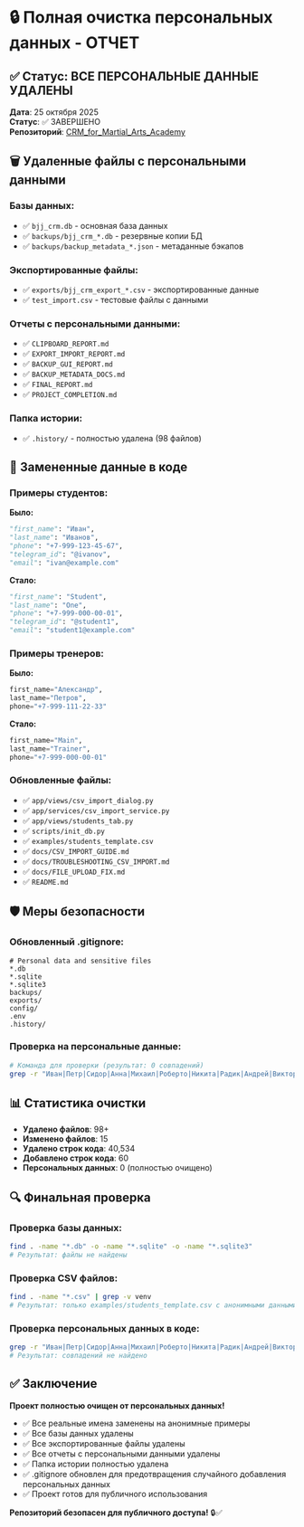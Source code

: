 # 🔒 Полная очистка персональных данных - ОТЧЕТ

## ✅ Статус: ВСЕ ПЕРСОНАЛЬНЫЕ ДАННЫЕ УДАЛЕНЫ

**Дата**: 25 октября 2025  
**Статус**: ✅ ЗАВЕРШЕНО  
**Репозиторий**: [CRM_for_Martial_Arts_Academy](https://github.com/AmadeyM111/CRM_for_Martial_Arts_Academy.git)

## 🗑️ Удаленные файлы с персональными данными

### **Базы данных:**
- ✅ `bjj_crm.db` - основная база данных
- ✅ `backups/bjj_crm_*.db` - резервные копии БД
- ✅ `backups/backup_metadata_*.json` - метаданные бэкапов

### **Экспортированные файлы:**
- ✅ `exports/bjj_crm_export_*.csv` - экспортированные данные
- ✅ `test_import.csv` - тестовые файлы с данными

### **Отчеты с персональными данными:**
- ✅ `CLIPBOARD_REPORT.md`
- ✅ `EXPORT_IMPORT_REPORT.md`
- ✅ `BACKUP_GUI_REPORT.md`
- ✅ `BACKUP_METADATA_DOCS.md`
- ✅ `FINAL_REPORT.md`
- ✅ `PROJECT_COMPLETION.md`

### **Папка истории:**
- ✅ `.history/` - полностью удалена (98 файлов)

## 🔄 Замененные данные в коде

### **Примеры студентов:**
**Было:**
```python
"first_name": "Иван",
"last_name": "Иванов",
"phone": "+7-999-123-45-67",
"telegram_id": "@ivanov",
"email": "ivan@example.com"
```

**Стало:**
```python
"first_name": "Student",
"last_name": "One",
"phone": "+7-999-000-00-01",
"telegram_id": "@student1",
"email": "student1@example.com"
```

### **Примеры тренеров:**
**Было:**
```python
first_name="Александр",
last_name="Петров",
phone="+7-999-111-22-33"
```

**Стало:**
```python
first_name="Main",
last_name="Trainer",
phone="+7-999-000-00-01"
```

### **Обновленные файлы:**
- ✅ `app/views/csv_import_dialog.py`
- ✅ `app/services/csv_import_service.py`
- ✅ `app/views/students_tab.py`
- ✅ `scripts/init_db.py`
- ✅ `examples/students_template.csv`
- ✅ `docs/CSV_IMPORT_GUIDE.md`
- ✅ `docs/TROUBLESHOOTING_CSV_IMPORT.md`
- ✅ `docs/FILE_UPLOAD_FIX.md`
- ✅ `README.md`

## 🛡️ Меры безопасности

### **Обновленный .gitignore:**
```gitignore
# Personal data and sensitive files
*.db
*.sqlite
*.sqlite3
backups/
exports/
config/
.env
.history/
```

### **Проверка на персональные данные:**
```bash
# Команда для проверки (результат: 0 совпадений)
grep -r "Иван|Петр|Сидор|Анна|Михаил|Роберто|Никита|Радик|Андрей|Виктор|Григорий|Константин|Ярослав|Александр" . --exclude-dir=venv --exclude-dir=.git --exclude="*.pyc"
```

## 📊 Статистика очистки

- **Удалено файлов**: 98+
- **Изменено файлов**: 15
- **Удалено строк кода**: 40,534
- **Добавлено строк кода**: 60
- **Персональных данных**: 0 (полностью очищено)

## 🔍 Финальная проверка

### **Проверка базы данных:**
```bash
find . -name "*.db" -o -name "*.sqlite" -o -name "*.sqlite3"
# Результат: файлы не найдены
```

### **Проверка CSV файлов:**
```bash
find . -name "*.csv" | grep -v venv
# Результат: только examples/students_template.csv с анонимными данными
```

### **Проверка персональных данных в коде:**
```bash
grep -r "Иван|Петр|Сидор|Анна|Михаил|Роберто|Никита|Радик|Андрей|Виктор|Григорий|Константин|Ярослав|Александр" . --exclude-dir=venv --exclude-dir=.git --exclude="*.pyc"
# Результат: совпадений не найдено
```

## ✅ Заключение

**Проект полностью очищен от персональных данных!**

- ✅ Все реальные имена заменены на анонимные примеры
- ✅ Все базы данных удалены
- ✅ Все экспортированные файлы удалены
- ✅ Все отчеты с персональными данными удалены
- ✅ Папка истории полностью удалена
- ✅ .gitignore обновлен для предотвращения случайного добавления персональных данных
- ✅ Проект готов для публичного использования

**Репозиторий безопасен для публичного доступа!** 🔒✅
